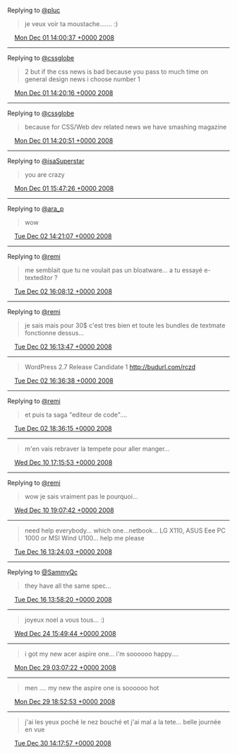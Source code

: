 Replying to [@pluc](https://twitter.com/pluc/status/1032250976)

> je veux voir ta moustache....... :)

<img src="/media/tweet.ico" width="12" /> [Mon Dec 01 14:00:37 +0000 2008](https://twitter.com/eduplessis/status/1032260964)

----

Replying to [@cssglobe](https://twitter.com/alengrakalic/status/1032274991)

> 2 but if the css news is bad because you pass to much time on general design news i choose number 1

<img src="/media/tweet.ico" width="12" /> [Mon Dec 01 14:20:16 +0000 2008](https://twitter.com/eduplessis/status/1032290197)

----

Replying to [@cssglobe](https://twitter.com/alengrakalic/status/1032274991)

> because for CSS/Web dev related news  we have smashing magazine

<img src="/media/tweet.ico" width="12" /> [Mon Dec 01 14:20:51 +0000 2008](https://twitter.com/eduplessis/status/1032291051)

----

Replying to [@isaSuperstar](https://twitter.com/isaSuperstar/status/1032387427)

> you are crazy

<img src="/media/tweet.ico" width="12" /> [Mon Dec 01 15:47:26 +0000 2008](https://twitter.com/eduplessis/status/1032430898)

----

Replying to [@ara_p](https://twitter.com/ara_p/status/1034205020)

> wow

<img src="/media/tweet.ico" width="12" /> [Tue Dec 02 14:21:07 +0000 2008](https://twitter.com/eduplessis/status/1034209692)

----

Replying to [@remi](https://twitter.com/remi/status/1034388595)

> me semblait que tu ne voulait pas un bloatware...  a tu essayé e-texteditor ?

<img src="/media/tweet.ico" width="12" /> [Tue Dec 02 16:08:12 +0000 2008](https://twitter.com/eduplessis/status/1034390872)

----

Replying to [@remi](https://twitter.com/remi/status/1034397275)

> je sais mais pour 30$ c'est tres bien et toute les bundles de textmate fonctionne dessus...

<img src="/media/tweet.ico" width="12" /> [Tue Dec 02 16:13:47 +0000 2008](https://twitter.com/eduplessis/status/1034400360)

----

> WordPress 2.7 Release Candidate 1 http://budurl.com/rczd

<img src="/media/tweet.ico" width="12" /> [Tue Dec 02 16:36:38 +0000 2008](https://twitter.com/eduplessis/status/1034441856)

----

Replying to [@remi](https://twitter.com/remi/status/1034397275)

> et puis ta saga "editeur de code"....

<img src="/media/tweet.ico" width="12" /> [Tue Dec 02 18:36:15 +0000 2008](https://twitter.com/eduplessis/status/1034650222)

----

> m'en vais rebraver la tempete pour aller manger...

<img src="/media/tweet.ico" width="12" /> [Wed Dec 10 17:15:53 +0000 2008](https://twitter.com/eduplessis/status/1049515833)

----

Replying to [@remi](https://twitter.com/remi/status/1049712193)

> wow je sais vraiment pas le pourquoi...

<img src="/media/tweet.ico" width="12" /> [Wed Dec 10 19:07:42 +0000 2008](https://twitter.com/eduplessis/status/1049726050)

----

> need help everybody...
> which one...netbook... LG X110, ASUS Eee PC 1000 or 	MSI Wind U100... help me please

<img src="/media/tweet.ico" width="12" /> [Tue Dec 16 13:24:03 +0000 2008](https://twitter.com/eduplessis/status/1060561836)

----

Replying to [@SammyQc](https://twitter.com/samuellavoie/status/1060580504)

> they have all the same spec...

<img src="/media/tweet.ico" width="12" /> [Tue Dec 16 13:58:20 +0000 2008](https://twitter.com/eduplessis/status/1060612318)

----

> joyeux noel a vous tous...  :)

<img src="/media/tweet.ico" width="12" /> [Wed Dec 24 15:49:44 +0000 2008](https://twitter.com/eduplessis/status/1076439413)

----

> i got my new acer aspire one...   i'm soooooo  happy....

<img src="/media/tweet.ico" width="12" /> [Mon Dec 29 03:07:22 +0000 2008](https://twitter.com/eduplessis/status/1083286905)

----

> men .... my new the aspire one is soooooo hot

<img src="/media/tweet.ico" width="12" /> [Mon Dec 29 18:52:53 +0000 2008](https://twitter.com/eduplessis/status/1084409412)

----

> j'ai les yeux poché le nez bouché et j'ai mal a la tete... belle journée en vue

<img src="/media/tweet.ico" width="12" /> [Tue Dec 30 14:17:57 +0000 2008](https://twitter.com/eduplessis/status/1085909274)